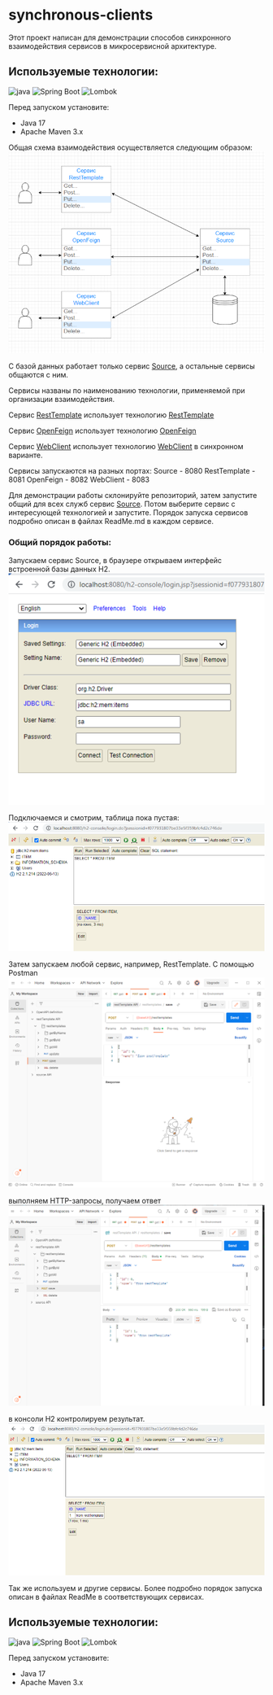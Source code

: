 # synchronous-clients 
Этот проект написан для демонстрации способов синхронного взаимодействия сервисов в микросервисной архитектуре.
## Используемые технологии:
![java](https://img.shields.io/badge/Java--17-ED8B00?style=for-the-badge&logo=java&logoColor=white)
![Spring Boot](https://img.shields.io/badge/Spring_Boot--2.7.12-F2F4F9?style=for-the-badge&logo=spring-boot)
![Lombok](https://img.shields.io/badge/Lombok-1.18.24-green?style=for-the-badge&logo=lombok&logoColor=white)

Перед запуском установите:
- Java 17
- Apache Maven 3.x

Общая схема взаимодействия осуществляется следующим образом:
![Image of Services](images/01.png)

С базой данных работает только сервис [Source](source), а остальные сервисы общаются с ним.

Сервисы названы по наименованию технологии, применяемой при организации взаимодействия.

Сервис [RestTemplate](resttemplate) использует технологию [RestTemplate](https://spring.io/guides/gs/consuming-rest/)

Сервис [OpenFeign](openfeign) использует технологию [OpenFeign](https://cloud.spring.io/spring-cloud-openfeign/reference/html/)

Сервис [WebClient](webclient) использует технологию [WebClient](https://spring.io/guides/gs/reactive-rest-service/) в синхронном варианте.

Сервисы запускаются на разных портах: 
Source       - 8080
RestTemplate - 8081
OpenFeign    - 8082 
WebClient    - 8083

Для демонстрации работы склонируйте репозиторий, затем запустите общий для всех служб сервис [Source](source).
Потом выберите сервис с интересующей технологией и запустите. Порядок запуска сервисов подробно описан в файлах ReadMe.md в каждом сервисе.



### Общий порядок работы:
Запускаем сервис Source, в браузере открываем интерфейс встроенной базы данных H2.
![Image of H2 interface Source](images/04.png)

Подключаемся и смотрим, таблица пока пустая:
![Image of H2 connection Source](images/05.png)

Затем запускаем любой сервис, например, RestTemplate. С помощью Postman
![Image of Postman RestTemplate](images/06.png)

выполняем HTTP-запросы, получаем ответ
![Image of Postman RestTemplate response](images/07.png)

в консоли H2 контролируем результат.
![Image of H2 result Source](images/08.png)

Так же используем и другие сервисы.
Более подробно порядок запуска описан в файлах ReadMe в соответствующих сервисах.

## Используемые технологии:
![java](https://img.shields.io/badge/Java--17-ED8B00?style=for-the-badge&logo=java&logoColor=white)
![Spring Boot](https://img.shields.io/badge/Spring_Boot--2.7.12-F2F4F9?style=for-the-badge&logo=spring-boot)
![Lombok](https://img.shields.io/badge/Lombok-1.18.24-green?style=for-the-badge&logo=lombok&logoColor=white)

Перед запуском установите:
- Java 17
- Apache Maven 3.x
